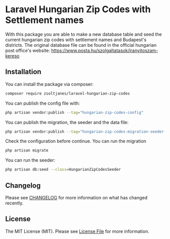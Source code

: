 # Laravel Hungarian Zip Codes with Settlement names

With this package you are able to make a new database table and seed the current hungarian zip codes with settlement names and Budapest's districts. The original database file can be found in the official hungarian post office's website: https://www.posta.hu/szolgaltatasok/iranyitoszam-kereso  

## Installation

You can install the package via composer:

```bash
composer require zsoltjanes/laravel-hungarian-zip-codes
```

You can publish the config file with:

```bash
php artisan vendor:publish --tag="hungarian-zip-codes-config"
```

You can publish the migration, the seeder and the data file:

```bash
php artisan vendor:publish --tag="hungarian-zip-codes-migration-seeder-data"
```
Check the configuration before continue. 
You can run the migration

```bash
php artisan migrate
```

You can run the seeder:

```bash
php artisan db:seed --class=HungarianZipCodesSeeder
```

## Changelog

Please see [CHANGELOG](CHANGELOG.md) for more information on what has changed recently.

## License

The MIT License (MIT). Please see [License File](LICENSE.md) for more information.